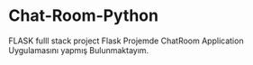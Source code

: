 # Chat-Room-Python
FLASK fulll stack project
Flask Projemde ChatRoom Application Uygulamasını yapmış Bulunmaktayım.

